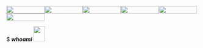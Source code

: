 <img src="https://user-images.githubusercontent.com/69461635/111626530-27008100-8814-11eb-805b-9a04581266c9.png" width="100" height="20" /><img src="https://user-images.githubusercontent.com/69461635/111626589-37186080-8814-11eb-8806-f28582e560b1.png" width="100" height="20"/><img src="https://user-images.githubusercontent.com/69461635/111626642-47304000-8814-11eb-9553-80d3b3849fd0.png" width="100" height="20"/><img src="https://user-images.githubusercontent.com/69461635/111626700-54e5c580-8814-11eb-802b-84463ff273ef.png" width="100" height="20"/><img src="https://user-images.githubusercontent.com/69461635/111626893-7cd52900-8814-11eb-819f-96097fab35d3.png" width="100" height="20"/><img src="https://user-images.githubusercontent.com/69461635/111626928-89f21800-8814-11eb-8f05-59cab39d7cc9.png" width="100" height="20"/>

$ ***<em>whoami</em>*** <img src="https://user-images.githubusercontent.com/69461635/111628482-47c9d600-8816-11eb-94e9-2852d4816cdb.png" width="30" height="40" />    

<!---
Gaurigharat/Gaurigharat is a ✨ special ✨ repository because its `README.md` (this file) appears on your GitHub profile.
You can click the Preview link to take a look at your changes.
--->

